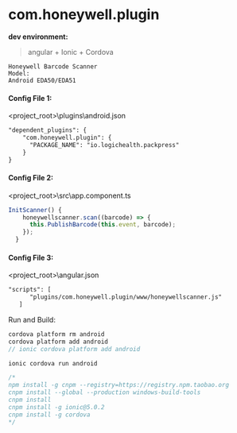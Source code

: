 # com.honeywell.plugin

**dev environment:**  
>  angular + Ionic  +	Cordova  

	Honeywell Barcode Scanner  
	Model:  
	Android EDA50/EDA51  
	
	
	
	
#### Config File 1:  
<project_root>\plugins\android.json
```xml
"dependent_plugins": {
    "com.honeywell.plugin": {
      "PACKAGE_NAME": "io.logichealth.packpress"
    }
}
```

#### Config File 2:  
<project_root>\src\app.component.ts
```javascript
InitScanner() {
    honeywellscanner.scan((barcode) => {
      this.PublishBarcode(this.event, barcode);
    });
  }
```

#### Config File 3:  
<project_root>\angular.json
```xml
"scripts": [
      "plugins/com.honeywell.plugin/www/honeywellscanner.js"
   ]
```

Run and Build:
```javascript
cordova platform rm android 
cordova platform add android 
// ionic cordova platform add android 

ionic cordova run android

/*
npm install -g cnpm --registry=https://registry.npm.taobao.org
cnpm install --global --production windows-build-tools   
cnpm install  
cnpm install -g ionic@5.0.2
cnpm install -g cordova
*/
